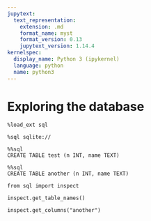 ```yaml
---
jupytext:
  text_representation:
    extension: .md
    format_name: myst
    format_version: 0.13
    jupytext_version: 1.14.4
kernelspec:
  display_name: Python 3 (ipykernel)
  language: python
  name: python3
---
```


# Exploring the database

```{code-cell} ipython3
%load_ext sql
```

```{code-cell} ipython3
%sql sqlite://
```

```{code-cell} ipython3
%%sql
CREATE TABLE test (n INT, name TEXT)
```

```{code-cell} ipython3
%%sql
CREATE TABLE another (n INT, name TEXT)
```

```{code-cell} ipython3
from sql import inspect

inspect.get_table_names()
```

```{code-cell} ipython3
inspect.get_columns("another")
```
